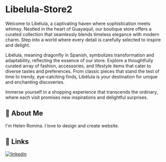 # Libelula-Store2
<p> Welcome to Libélula, a captivating haven where sophistication meets whimsy. Nestled in the heart of Guayaquil, our boutique store offers a curated collection that seamlessly blends timeless elegance with modern charm. Step into a world where every detail is carefully selected to inspire and delight.

Libélula, meaning dragonfly in Spanish, symbolizes transformation and adaptability, reflecting the essence of our store. Explore a thoughtfully curated array of fashion, accessories, and lifestyle items that cater to diverse tastes and preferences. From classic pieces that stand the test of time to trendy, eye-catching finds, Libélula is your destination for unique and enchanting discoveries.

Immerse yourself in a shopping experience that transcends the ordinary, where each visit promises new inspirations and delightful surprises. </p>

## 🚀 About Me
I'm Helen Romina. I love to design and create website. 


## 🔗 Links
[![linkedin](https://img.shields.io/badge/linkedin-0A66C2?style=for-the-badge&logo=linkedin&logoColor=white)](https://www.linkedin.com/in/romina-cruz-/)
